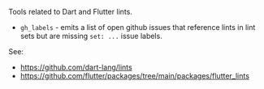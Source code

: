 Tools related to Dart and Flutter lints.

* `gh_labels` - emits a list of open github issues that reference
  lints in lint sets but are missing `set: ...` issue labels.

See: 

* https://github.com/dart-lang/lints
* https://github.com/flutter/packages/tree/main/packages/flutter_lints